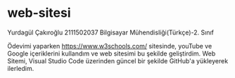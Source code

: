 # web-sitesi
Yurdagül Çakıroğlu
2111502037
Bilgisayar Mühendisliği(Türkçe)-2. Sınıf

Ödevimi yaparken https://www.w3schools.com/ sitesinde, youTube ve Google içeriklerini kullandım ve web sitesimi bu şekilde geliştirdim. 
Web Sitemi, Visual Studio Code üzerinden güncel bir şekilde GitHub'a yükleyerek ilerledim.

